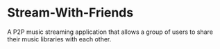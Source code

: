 # Stream-With-Friends
A P2P music streaming application that allows a group of users to share their music libraries with each other.
